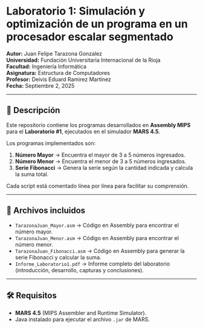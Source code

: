 # Laboratorio 1: Simulación y optimización de un programa en un procesador escalar segmentado  

**Autor:** Juan Felipe Tarazona Gonzalez  
**Universidad:** Fundación Universitaria Internacional de la Rioja  
**Facultad:** Ingeniería Informática  
**Asignatura:** Estructura de Computadores  
**Profesor:** Deivis Eduard Ramirez Martinez  
**Fecha:** Septiembre 2, 2025  

---

## 📌 Descripción  
Este repositorio contiene los programas desarrollados en **Assembly MIPS** para el **Laboratorio #1**, ejecutados en el simulador **MARS 4.5**.  

Los programas implementados son:  
1. **Número Mayor** → Encuentra el mayor de 3 a 5 números ingresados.  
2. **Número Menor** → Encuentra el menor de 3 a 5 números ingresados.  
3. **Serie Fibonacci** → Genera la serie según la cantidad indicada y calcula la suma total.  

Cada script está comentado línea por línea para facilitar su comprensión.  

---

## 📂 Archivos incluidos  

- `TarazonaJuan_Mayor.asm` → Código en Assembly para encontrar el número mayor.  
- `TarazonaJuan_Menor.asm` → Código en Assembly para encontrar el número menor.  
- `TarazonaJuan_Fibonacci.asm` → Código en Assembly para generar la serie Fibonacci y calcular la suma.  
- `Informe_Laboratorio1.pdf` → Informe completo del laboratorio (introducción, desarrollo, capturas y conclusiones).  

---

## 🛠️ Requisitos  
- **MARS 4.5** (MIPS Assembler and Runtime Simulator).  
- Java instalado para ejecutar el archivo `.jar` de MARS.  
